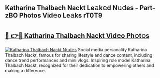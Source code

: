 ## Katharina Thalbach Nackt Le𝚊k𝚎d N𝚞𝚍es - Part-zBO Photos Vid𝚎o Le𝚊ks rT0T9

# <h2><a href="http://fb73mga.evod.top/?m=Katharina+Thalbach+Nackt">🔗 👉🔴 Katharina Thalbach Nackt Vid𝚎o Ph𝚘t𝚘s</a></h2>

[![Katharina Thalbach Nackt N𝚞d𝚎s](https://i.imgur.com/8V9OHl7.gif)](http://fb73mga.evod.top/?m=Katharina+Thalbach+Nackt)
Social media personality Katharina Thalbach Nackt, famous for sharing lifestyle and dance content, including dance trend performances and mini vlogs. Inspiring role model Katharina Thalbach Nackt, recognized for their dedication to empowering others and making a difference. 
